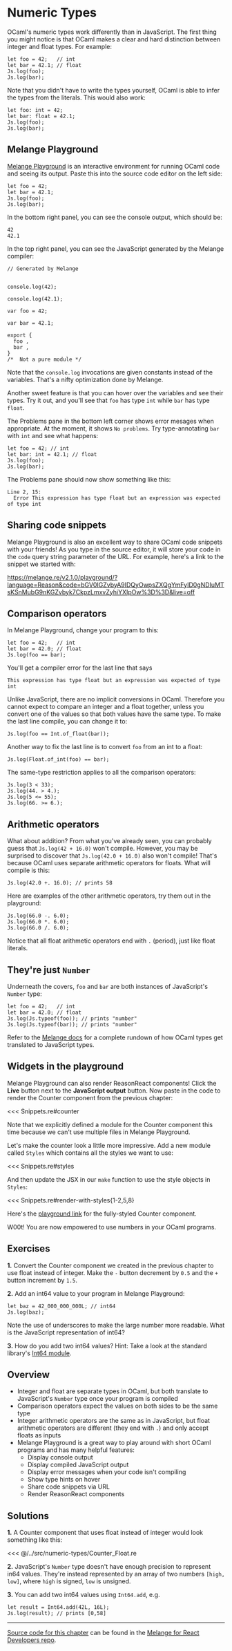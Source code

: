 # Numeric Types

OCaml's numeric types work differently than in JavaScript. The first thing you
might notice is that OCaml makes a clear and hard distinction between integer
and float types. For example:

```reason
let foo = 42;   // int
let bar = 42.1; // float
Js.log(foo);
Js.log(bar);
```

Note that you didn't have to write the types yourself, OCaml is able to infer
the types from the literals. This would also work:

```reason
let foo: int = 42;
let bar: float = 42.1;
Js.log(foo);
Js.log(bar);
```

## Melange Playground

[Melange Playground](https://melange.re/v2.1.0/playground/) is an interactive
environment for running OCaml code and seeing its output. Paste this into the
source code editor on the left side:

```reason
let foo = 42;
let bar = 42.1;
Js.log(foo);
Js.log(bar);
```

In the bottom right panel, you can see the console output, which should be:

```
42
42.1
```

In the top right panel, you can see the JavaScript generated by the Melange
compiler:

```
// Generated by Melange


console.log(42);

console.log(42.1);

var foo = 42;

var bar = 42.1;

export {
  foo ,
  bar ,
}
/*  Not a pure module */
```

Note that the `console.log` invocations are given constants instead of the
variables. That's a nifty optimization done by Melange.

Another sweet feature is that you can hover over the variables and see their
types. Try it out, and you'll see that `foo` has type `int` while `bar` has type
`float`.

The Problems pane in the bottom left corner shows error mesages when
appropriate. At the moment, it shows `No problems`. Try type-annotating `bar`
with `int` and see what happens:

```reason{2}
let foo = 42; // int
let bar: int = 42.1; // float
Js.log(foo);
Js.log(bar);
```

The Problems pane should now show something like this:

```
Line 2, 15:
  Error This expression has type float but an expression was expected of type int
```

## Sharing code snippets

Melange Playground is also an excellent way to share OCaml code snippets with
your friends! As you type in the source editor, it will store your code in the
`code` query string parameter of the URL. For example, here's a link to the
snippet we started with:

<a
href="https://melange.re/v2.1.0/playground/?language=Reason&code=bGV0IGZvbyA9IDQyOwpsZXQgYmFyID0gNDIuMTsKSnMubG9nKGZvbyk7CkpzLmxvZyhiYXIpOw%3D%3D&live=off"
target="_blank" rel="noreferrer
noopener">https://melange.re/v2.1.0/playground/?language=Reason&code=bGV0IGZvbyA9IDQyOwpsZXQgYmFyID0gNDIuMTsKSnMubG9nKGZvbyk7CkpzLmxvZyhiYXIpOw%3D%3D&live=off</a>

## Comparison operators

In Melange Playground, change your program to this:

```reason
let foo = 42;   // int
let bar = 42.0; // float
Js.log(foo == bar);
```

You'll get a compiler error for the last line that says

```
This expression has type float but an expression was expected of type int
```

Unlike JavaScript, there are no implicit conversions in OCaml. Therefore you
cannot expect to compare an integer and a float together, unless you convert one
of the values so that both values have the same type. To make the last line
compile, you can change it to:

```reason
Js.log(foo == Int.of_float(bar));
```

Another way to fix the last line is to convert `foo` from an int to a float:

```reason
Js.log(Float.of_int(foo) == bar);
```

The same-type restriction applies to all the comparison operators:

```reason
Js.log(3 < 33);
Js.log(44. > 4.);
Js.log(5 <= 55);
Js.log(66. >= 6.);
```

## Arithmetic operators

What about addition? From what you've already seen, you can probably guess that
`Js.log(42 + 16.0)` won't compile. However, you may be surprised to discover
that `Js.log(42.0 + 16.0)` also won't compile! That's because OCaml uses
separate arithmetic operators for floats. What will compile is this:

```reason
Js.log(42.0 +. 16.0); // prints 58
```

Here are examples of the other arithmetic operators, try them out in the
playground:

```reason
Js.log(66.0 -. 6.0);
Js.log(66.0 *. 6.0);
Js.log(66.0 /. 6.0);
```

Notice that all float arithmetic operators end with `.` (period), just like
float literals.

## They're just `Number`

Underneath the covers, `foo` and `bar` are both instances of JavaScript's
`Number` type:

```reason
let foo = 42;   // int
let bar = 42.0; // float
Js.log(Js.typeof(foo)); // prints "number"
Js.log(Js.typeof(bar)); // prints "number"
```

Refer to the [Melange docs](https://melange.re/v2.1.0/communicate-with-javascript/#data-types-and-runtime-representation)
for a complete rundown of how OCaml types get translated to JavaScript types.

## Widgets in the playground

Melange Playground can also render ReasonReact components! Click the **Live**
button next to the **JavaScript output** button. Now paste in the code to render
the Counter component from the previous chapter:

<<< Snippets.re#counter

Note that we explicitly defined a module for the Counter component this time because we
can't use multiple files in Melange Playground.

Let's make the counter look a little more impressive. Add a new module called
`Styles` which contains all the styles we want to use:

<<< Snippets.re#styles

And then update the JSX in our `make` function to use the style objects in
`Styles`:

<<< Snippets.re#render-with-styles{1-2,5,8}


Here's the [playground link](https://melange.re/v2.1.0/playground/?language=Reason&code=bW9kdWxlIFN0eWxlcyA9IHsKICBsZXQgbWFrZSA9IFJlYWN0RE9NU3R5bGUubWFrZTsKCiAgbGV0IHJvb3QgPQogICAgbWFrZSgKICAgICAgfmZvbnRTaXplPSIyZW0iLAogICAgICB%2BcGFkZGluZz0iMWVtIiwKICAgICAgfmRpc3BsYXk9ImZsZXgiLAogICAgICB%2BZ3JpZEdhcD0iMWVtIiwKICAgICAgfmFsaWduSXRlbXM9ImNlbnRlciIsCiAgICAgICgpLAogICAgKTsKCiAgbGV0IGJ1dHRvbiA9CiAgICBtYWtlKAogICAgICB%2BZm9udFNpemU9IjFlbSIsCiAgICAgIH5ib3JkZXI9IjFweCBzb2xpZCB3aGl0ZSIsCiAgICAgIH5ib3JkZXJSYWRpdXM9IjAuNWVtIiwKICAgICAgfnBhZGRpbmc9IjAuNWVtIiwKICAgICAgKCksCiAgICApOwoKICBsZXQgbnVtYmVyID0gbWFrZSh%2BbWluV2lkdGg9IjJlbSIsIH50ZXh0QWxpZ249ImNlbnRlciIsICgpKTsKfTsKCm1vZHVsZSBDb3VudGVyID0gewogIFtAcmVhY3QuY29tcG9uZW50XQogIGxldCBtYWtlID0gKCkgPT4gewogICAgbGV0IChjb3VudGVyLCBzZXRDb3VudGVyKSA9IFJlYWN0LnVzZVN0YXRlKCgpID0%2BIDApOwoKICAgIDxkaXYgc3R5bGU9U3R5bGVzLnJvb3Q%2BCiAgICAgIDxidXR0b24gc3R5bGU9U3R5bGVzLmJ1dHRvbiBvbkNsaWNrPXtfZXZ0ID0%2BIHNldENvdW50ZXIodiA9PiB2IC0gMSl9PgogICAgICAgIHtSZWFjdC5zdHJpbmcoIi0iKX0KICAgICAgPC9idXR0b24%2BCiAgICAgIDxzcGFuIHN0eWxlPVN0eWxlcy5udW1iZXI%2BCiAgICAgICAge2NvdW50ZXIgfD4gSW50LnRvX3N0cmluZyB8PiBSZWFjdC5zdHJpbmd9CiAgICAgIDwvc3Bhbj4KICAgICAgPGJ1dHRvbiBzdHlsZT1TdHlsZXMuYnV0dG9uIG9uQ2xpY2s9e19ldnQgPT4gc2V0Q291bnRlcih2ID0%2BIHYgKyAxKX0%2BCiAgICAgICAge1JlYWN0LnN0cmluZygiKyIpfQogICAgICA8L2J1dHRvbj4KICAgIDwvZGl2PjsKICB9Owp9OwoKc3dpdGNoIChSZWFjdERPTS5xdWVyeVNlbGVjdG9yKCIjcHJldmlldyIpKSB7CnwgTm9uZSA9PiBKcy5sb2coIkZhaWxlZCB0byBzdGFydCBSZWFjdDogY291bGRuJ3QgZmluZCB0aGUgI3ByZXZpZXcgZWxlbWVudCIpCnwgU29tZShyb290KSA9PiBSZWFjdERPTS5yZW5kZXIoPENvdW50ZXIgLz4sIHJvb3QpCn07Cg%3D%3D&live=on) for the fully-styled Counter component.

W00t! You are now empowered to use numbers in your OCaml programs.

## Exercises

<b>1.</b> Convert the Counter component we created in the previous chapter to
use float instead of integer. Make the `-` button decrement by `0.5` and the `+`
button increment by `1.5`.

<b>2.</b> Add an int64 value to your program in Melange Playground:

```reason
let baz = 42_000_000_000L; // int64
Js.log(baz);
```

Note the use of underscores to make the large number more readable. What is the
JavaScript representation of int64?

<b>3.</b> How do you add two int64 values? Hint: Take a look at the standard
library's
[Int64 module](https://melange.re/v2.1.0/api/re/melange/Stdlib/Int64/index.html).

## Overview

- Integer and float are separate types in OCaml, but both translate to
  JavaScript's `Number` type once your program is compiled
- Comparison operators expect the values on both sides to be the same type
- Integer arithmetic operators are the same as in JavaScript, but float
  arithmetic operators are different (they
  end with `.`) and only accept floats as inputs
- Melange Playground is a great way to play around with short OCaml programs and
  has many helpful features:
  - Display console output
  - Display compiled JavaScript output
  - Display error messages when your code isn't compiling
  - Show type hints on hover
  - Share code snippets via URL
  - Render ReasonReact components

## Solutions

<b>1.</b> A Counter component that uses float instead of integer would look
something like this:

<<< @/../src/numeric-types/Counter_Float.re

<b>2.</b> JavaScript's `Number` type doesn't have enough precision to represent
in64 values. They're instead represented by an array of two numbers `[high,
low]`, where `high` is signed, `low` is unsigned.

<b>3.</b> You can add two int64 values using `Int64.add`, e.g.

```reason
let result = Int64.add(42L, 16L);
Js.log(result); // prints [0,58]
```

-----

[Source code for this
chapter](https://github.com/melange-re/melange-for-react-devs/blob/main/numeric-types/)
can be found in the [Melange for React Developers
repo](https://github.com/melange-re/melange-for-react-devs).
